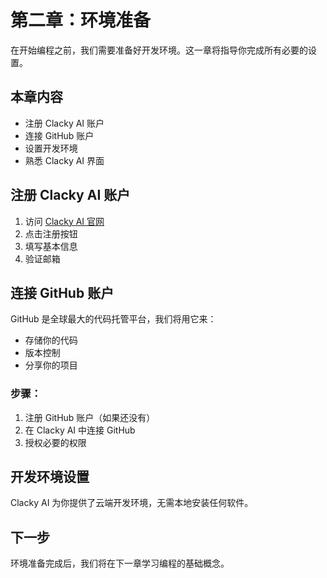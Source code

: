 # 第二章：环境准备

在开始编程之前，我们需要准备好开发环境。这一章将指导你完成所有必要的设置。

## 本章内容

- 注册 Clacky AI 账户
- 连接 GitHub 账户
- 设置开发环境
- 熟悉 Clacky AI 界面

## 注册 Clacky AI 账户

1. 访问 [Clacky AI 官网](https://clacky.ai)
2. 点击注册按钮
3. 填写基本信息
4. 验证邮箱

## 连接 GitHub 账户

GitHub 是全球最大的代码托管平台，我们将用它来：
- 存储你的代码
- 版本控制
- 分享你的项目

### 步骤：
1. 注册 GitHub 账户（如果还没有）
2. 在 Clacky AI 中连接 GitHub
3. 授权必要的权限

## 开发环境设置

Clacky AI 为你提供了云端开发环境，无需本地安装任何软件。

## 下一步

环境准备完成后，我们将在下一章学习编程的基础概念。